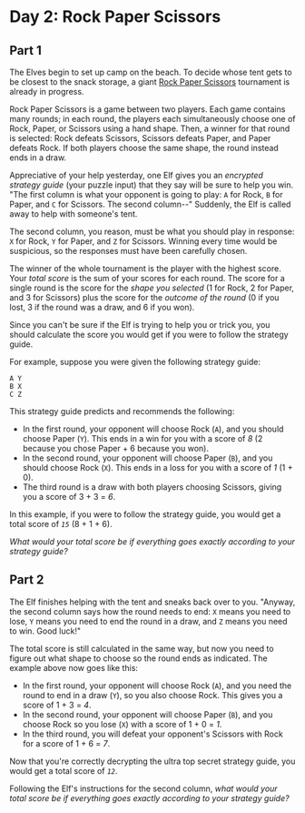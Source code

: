 # Day 2: Rock Paper Scissors


## Part 1
The Elves begin to set up camp on the beach. To decide whose tent gets to be
closest to the snack storage, a giant [Rock Paper
Scissors](https://en.wikipedia.org/wiki/Rock_paper_scissors) tournament is
already in progress.

Rock Paper Scissors is a game between two players. Each game contains many
rounds; in each round, the players each simultaneously choose one of Rock,
Paper, or Scissors using a hand shape. Then, a winner for that round is
selected: Rock defeats Scissors, Scissors defeats Paper, and Paper defeats
Rock. If both players choose the same shape, the round instead ends in a draw.

Appreciative of your help yesterday, one Elf gives you an _encrypted strategy
guide_ (your puzzle input) that they say will be sure to help you win. "The
first column is what your opponent is going to play: `A` for Rock, `B` for
Paper, and `C` for Scissors. The second column--" Suddenly, the Elf is called
away to help with someone's tent.

The second column, you reason, must be what you should play in response: `X`
for Rock, `Y` for Paper, and `Z` for Scissors. Winning every time would be
suspicious, so the responses must have been carefully chosen.

The winner of the whole tournament is the player with the highest score. Your
_total score_ is the sum of your scores for each round. The score for a single
round is the score for the _shape you selected_ (1 for Rock, 2 for Paper, and
3 for Scissors) plus the score for the _outcome of the round_ (0 if you lost,
3 if the round was a draw, and 6 if you won).

Since you can't be sure if the Elf is trying to help you or trick you, you
should calculate the score you would get if you were to follow the strategy
guide.

For example, suppose you were given the following strategy guide:

    
    
    A Y
    B X
    C Z
    

This strategy guide predicts and recommends the following:

  * In the first round, your opponent will choose Rock (`A`), and you should choose Paper (`Y`). This ends in a win for you with a score of _8_ (2 because you chose Paper + 6 because you won).
  * In the second round, your opponent will choose Paper (`B`), and you should choose Rock (`X`). This ends in a loss for you with a score of _1_ (1 + 0).
  * The third round is a draw with both players choosing Scissors, giving you a score of 3 + 3 = _6_.

In this example, if you were to follow the strategy guide, you would get a
total score of _`15`_ (8 + 1 + 6).

_What would your total score be if everything goes exactly according to your
strategy guide?_




## Part 2


The Elf finishes helping with the tent and sneaks back over to you. "Anyway,
the second column says how the round needs to end: `X` means you need to lose,
`Y` means you need to end the round in a draw, and `Z` means you need to win.
Good luck!"

The total score is still calculated in the same way, but now you need to
figure out what shape to choose so the round ends as indicated. The example
above now goes like this:

  * In the first round, your opponent will choose Rock (`A`), and you need the round to end in a draw (`Y`), so you also choose Rock. This gives you a score of 1 + 3 = _4_.
  * In the second round, your opponent will choose Paper (`B`), and you choose Rock so you lose (`X`) with a score of 1 + 0 = _1_.
  * In the third round, you will defeat your opponent's Scissors with Rock for a score of 1 + 6 = _7_.

Now that you're correctly decrypting the ultra top secret strategy guide, you
would get a total score of _`12`_.

Following the Elf's instructions for the second column, _what would your total
score be if everything goes exactly according to your strategy guide?_


